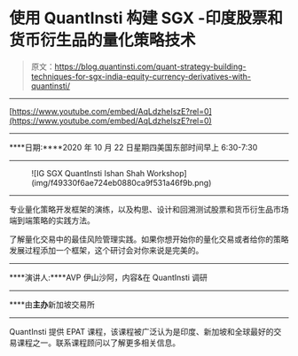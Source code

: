 # 使用 QuantInsti 构建 SGX -印度股票和货币衍生品的量化策略技术

> 原文：<https://blog.quantinsti.com/quant-strategy-building-techniques-for-sgx-india-equity-currency-derivatives-with-quantinsti/>

* * *

[https://www.youtube.com/embed/AqLdzheIszE?rel=0](https://www.youtube.com/embed/AqLdzheIszE?rel=0)

* * *

****日期:****2020 年 10 月 22 日星期四美国东部时间早上 6:30-7:30

* * *

<figure class="kg-card kg-image-card kg-width-full">![IG SGX QuantInsti Ishan Shah Workshop](img/f49330f6ae724eb0880ca9f531a46f9b.png)</figure>

* * *

专业量化策略开发框架的演练，以及构思、设计和回溯测试股票和货币衍生品市场端到端策略的实践方法。

了解量化交易中的最佳风险管理实践。如果你想开始你的量化交易或者给你的策略发展过程添加一个框架，这个研讨会对你来说是完美的。

* * *

****演讲人:****AVP 伊山沙阿，内容&在 QuantInsti 调研

* * *

****由**主办**新加坡交易所

* * *

QuantInsti 提供 EPAT 课程，该课程被广泛认为是印度、新加坡和全球最好的交易课程之一。联系课程顾问以了解更多相关信息。